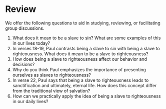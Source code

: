 # Review

We offer the following questions to aid in studying, reviewing, or facilitating group discussions.

1. What does it mean to be a slave to sin? What are some examples of this in our lives today?
2. In verses 18-19, Paul contrasts being a slave to sin with being a slave to righteousness. What does it mean to be a slave to righteousness?
3. How does being a slave to righteousness affect our behavior and decisions?
4. Why do you think Paul emphasizes the importance of presenting ourselves as slaves to righteousness? 
5. In verse 22, Paul says that being a slave to righteousness leads to sanctification and ultimately, eternal life. How does this concept differ from the traditional view of salvation?
6. How can we practically apply the idea of being a slave to righteousness in our daily lives?
